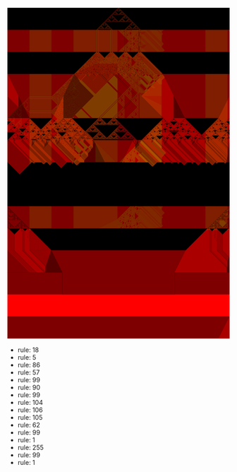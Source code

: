 ![photo](./output.png) 
 * rule: 18
* rule: 5
* rule: 86
* rule: 57
* rule: 99
* rule: 90
* rule: 99
* rule: 104
* rule: 106
* rule: 105
* rule: 62
* rule: 99
* rule: 1
* rule: 255
* rule: 99
* rule: 1
